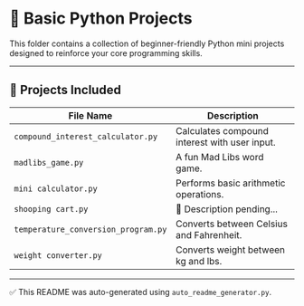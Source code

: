 # 🐍 Basic Python Projects

This folder contains a collection of beginner-friendly Python mini projects designed to reinforce your core programming skills.

---

## 📁 Projects Included

| File Name               | Description                            |
|-------------------------|----------------------------------------|
| `compound_interest_calculator.py` | Calculates compound interest with user input. |
| `madlibs_game.py` | A fun Mad Libs word game. |
| `mini calculator.py` | Performs basic arithmetic operations. |
| `shooping cart.py` | 🚧 Description pending... |
| `temperature_conversion_program.py` | Converts between Celsius and Fahrenheit. |
| `weight converter.py` | Converts weight between kg and lbs. |

---

✅ This README was auto-generated using `auto_readme_generator.py`.
